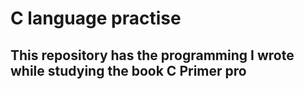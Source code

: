 # C language practise<br>
## This repository has the programming I wrote while studying the book C Primer pro<br>
